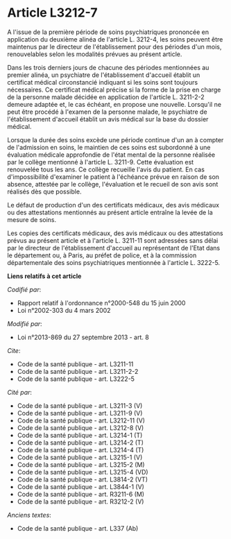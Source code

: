 # Article L3212-7

A l'issue de la première période de soins psychiatriques prononcée en application du deuxième alinéa de l'article L. 3212-4,
les soins peuvent être maintenus par le directeur de l'établissement pour des périodes d'un mois, renouvelables selon les
modalités prévues au présent article. 

Dans les trois derniers jours de chacune des périodes mentionnées au premier alinéa, un psychiatre de l'établissement
d'accueil établit un certificat médical circonstancié indiquant si les soins sont toujours nécessaires. Ce certificat médical
précise si la forme de la prise en charge de la personne malade décidée en application de l'article L. 3211-2-2 demeure
adaptée et, le cas échéant, en propose une nouvelle. Lorsqu'il ne peut être procédé à l'examen de la personne malade, le
psychiatre de l'établissement d'accueil établit un avis médical sur la base du dossier médical. 

Lorsque la durée des soins excède une période continue d'un an à compter de l'admission en soins, le maintien de ces soins
est subordonné à une évaluation médicale approfondie de l'état mental de la personne réalisée par le collège mentionné à
l'article L. 3211-9. Cette évaluation est renouvelée tous les ans. Ce collège recueille l'avis du patient. En cas
d'impossibilité d'examiner le patient à l'échéance prévue en raison de son absence, attestée par le collège, l'évaluation et
le recueil de son avis sont réalisés dès que possible. 

Le défaut de production d'un des certificats médicaux, des avis médicaux ou des attestations mentionnés au présent article
entraîne la levée de la mesure de soins. 

Les copies des certificats médicaux, des avis médicaux ou des attestations prévus au présent article et à l'article L.
3211-11 sont adressées sans délai par le directeur de l'établissement d'accueil au représentant de l'Etat dans le département
ou, à Paris, au préfet de police, et à la commission départementale des soins psychiatriques mentionnée à l'article L.
3222-5.

**Liens relatifs à cet article**

_Codifié par_:

  - Rapport relatif à l'ordonnance n°2000-548 du 15 juin 2000
  - Loi n°2002-303 du 4 mars 2002

_Modifié par_:

  - Loi n°2013-869 du 27 septembre 2013 - art. 8

_Cite_:

  - Code de la santé publique - art. L3211-11
  - Code de la santé publique - art. L3211-2-2
  - Code de la santé publique - art. L3222-5

_Cité par_:

  - Code de la santé publique - art. L3211-3 (V)
  - Code de la santé publique - art. L3211-9 (V)
  - Code de la santé publique - art. L3212-11 (V)
  - Code de la santé publique - art. L3212-8 (V)
  - Code de la santé publique - art. L3214-1 (T)
  - Code de la santé publique - art. L3214-2 (T)
  - Code de la santé publique - art. L3214-4 (T)
  - Code de la santé publique - art. L3215-1 (V)
  - Code de la santé publique - art. L3215-2 (M)
  - Code de la santé publique - art. L3215-4 (VD)
  - Code de la santé publique - art. L3814-2 (VT)
  - Code de la santé publique - art. L3844-1 (V)
  - Code de la santé publique - art. R3211-6 (M)
  - Code de la santé publique - art. R3212-2 (V)

_Anciens textes_:

  - Code de la santé publique - art. L337 (Ab)
